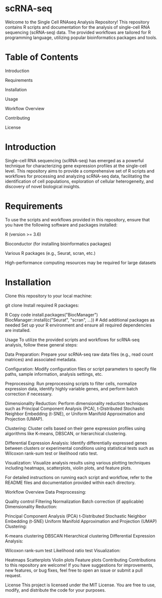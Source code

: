 # scRNA-seq

Welcome to the Single Cell RNAseq Analysis Repository! This repository contains R scripts and documentation for the analysis of single-cell RNA sequencing (scRNA-seq) data. The provided workflows are tailored for R programming language, utilizing popular bioinformatics packages and tools.

# Table of Contents

Introduction

Requirements

Installation

Usage

Workflow Overview

Contributing

License

# Introduction

Single-cell RNA sequencing (scRNA-seq) has emerged as a powerful technique for characterizing gene expression profiles at the single-cell level. This repository aims to provide a comprehensive set of R scripts and workflows for processing and analyzing scRNA-seq data, facilitating the identification of cell populations, exploration of cellular heterogeneity, and discovery of novel biological insights.

# Requirements

To use the scripts and workflows provided in this repository, ensure that you have the following software and packages installed:

R (version >= 3.6)

Bioconductor (for installing bioinformatics packages)

Various R packages (e.g., Seurat, scran, etc.)

High-performance computing resources may be required for large datasets

# Installation

Clone this repository to your local machine:

git clone 
Install required R packages:

R
Copy code
install.packages("BiocManager")
BiocManager::install(c("Seurat", "scran", ...))  # Add additional packages as needed
Set up your R environment and ensure all required dependencies are installed.

Usage
To utilize the provided scripts and workflows for scRNA-seq analysis, follow these general steps:

Data Preparation: Prepare your scRNA-seq raw data files (e.g., read count matrices) and associated metadata.

Configuration: Modify configuration files or script parameters to specify file paths, sample information, analysis settings, etc.

Preprocessing: Run preprocessing scripts to filter cells, normalize expression data, identify highly variable genes, and perform batch correction if necessary.

Dimensionality Reduction: Perform dimensionality reduction techniques such as Principal Component Analysis (PCA), t-Distributed Stochastic Neighbor Embedding (t-SNE), or Uniform Manifold Approximation and Projection (UMAP).

Clustering: Cluster cells based on their gene expression profiles using algorithms like K-means, DBSCAN, or hierarchical clustering.

Differential Expression Analysis: Identify differentially expressed genes between clusters or experimental conditions using statistical tests such as Wilcoxon rank-sum test or likelihood ratio test.

Visualization: Visualize analysis results using various plotting techniques including heatmaps, scatterplots, violin plots, and feature plots.

For detailed instructions on running each script and workflow, refer to the README files and documentation provided within each directory.

Workflow Overview
Data Preprocessing:

Quality control
Filtering
Normalization
Batch correction (if applicable)
Dimensionality Reduction:

Principal Component Analysis (PCA)
t-Distributed Stochastic Neighbor Embedding (t-SNE)
Uniform Manifold Approximation and Projection (UMAP)
Clustering:

K-means clustering
DBSCAN
Hierarchical clustering
Differential Expression Analysis:

Wilcoxon rank-sum test
Likelihood ratio test
Visualization:

Heatmaps
Scatterplots
Violin plots
Feature plots
Contributing
Contributions to this repository are welcome! If you have suggestions for improvements, new features, or bug fixes, feel free to open an issue or submit a pull request.

License
This project is licensed under the MIT License. You are free to use, modify, and distribute the code for your purposes.





